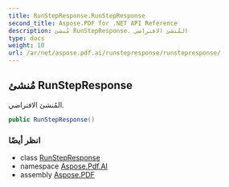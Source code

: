 ```yaml
---
title: RunStepResponse.RunStepResponse
second_title: Aspose.PDF for .NET API Reference
description: مُنشئ RunStepResponse. المُنشئ الافتراضي
type: docs
weight: 10
url: /ar/net/aspose.pdf.ai/runstepresponse/runstepresponse/
---
```

## مُنشئ RunStepResponse

المُنشئ الافتراضي.

```csharp
public RunStepResponse()
```

### انظر أيضًا

* class [RunStepResponse](../)
* namespace [Aspose.Pdf.AI](../../../aspose.pdf.ai/)
* assembly [Aspose.PDF](../../../)